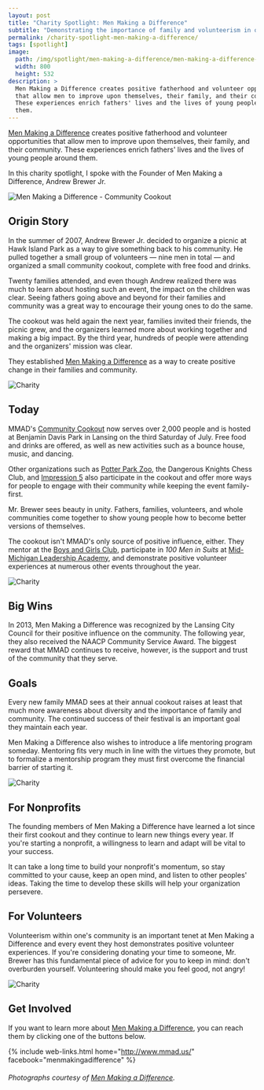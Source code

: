 ```yaml
---
layout: post
title: "Charity Spotlight: Men Making a Difference"
subtitle: "Demonstrating the importance of family and volunteerism in our community."
permalink: /charity-spotlight-men-making-a-difference/
tags: [spotlight]
image:
  path: /img/spotlight/men-making-a-difference/men-making-a-difference-.jpg
  width: 800
  height: 532
description: >
  Men Making a Difference creates positive fatherhood and volunteer opportunities
  that allow men to improve upon themselves, their family, and their community.
  These experiences enrich fathers' lives and the lives of young people around
  them.
---
```


[Men Making a Difference][1] creates positive fatherhood and volunteer opportunities that allow men to improve upon themselves, their family, and their community. These experiences enrich fathers' lives and the lives of young people around them.

In this charity spotlight, I spoke with the Founder of Men Making a Difference, Andrew Brewer Jr.

![][2]

## Origin Story

In the summer of 2007, Andrew Brewer Jr. decided to organize a picnic at Hawk Island Park as a way to give something back to his community. He pulled together a small group of volunteers &mdash; nine men in total &mdash; and organized a small community cookout, complete with free food and drinks.

Twenty families attended, and even though Andrew realized there was much to learn about hosting such an event, the impact on the children was clear. Seeing fathers going above and beyond for their families and community was a great way to encourage their young ones to do the same.

The cookout was held again the next year, families invited their friends, the picnic grew, and the organizers learned more about working together and making a big impact. By the third year, hundreds of people were attending and the organizers' mission was clear.

They established [Men Making a Difference][1] as a way to create positive change in their families and community.

![][3]

## Today

MMAD's [Community Cookout][2] now serves over 2,000 people and is hosted at Benjamin Davis Park in Lansing on the third Saturday of July. Free food and drinks are offered, as well as new activities such as a bounce house, music, and dancing.

Other organizations such as [Potter Park Zoo][9], the Dangerous Knights Chess Club, and [Impression 5][8] also participate in the cookout and offer more ways for people to engage with their community while keeping the event family-first.

Mr. Brewer sees beauty in unity. Fathers, families, volunteers, and whole communities come together to show young people how to become better versions of themselves.

The cookout isn't MMAD's only source of positive influence, either. They mentor at the [Boys and Girls Club][10], participate in _100 Men in Suits_ at [Mid-Michigan Leadership Academy][11], and demonstrate positive volunteer experiences at numerous other events throughout the year.

![][4]

## Big Wins

In 2013, Men Making a Difference was recognized by the Lansing City Council for their positive influence on the community. The following year, they also received the NAACP Community Service Award. The biggest reward that MMAD continues to receive, however, is the support and trust of the community that they serve.

## Goals

Every new family MMAD sees at their annual cookout raises at least that much more awareness about diversity and the importance of family and community. The continued success of their festival is an important goal they maintain each year.

Men Making a Difference also wishes to introduce a life mentoring program someday. Mentoring fits very much in line with the virtues they promote, but to formalize a mentorship program they must first overcome the financial barrier of starting it.

![][5]

## For Nonprofits

The founding members of Men Making a Difference have learned a lot since their first cookout and they continue to learn new things every year. If you're starting a nonprofit, a willingness to learn and adapt will be vital to your success.

It can take a long time to build your nonprofit's momentum, so stay committed to your cause, keep an open mind, and listen to other peoples' ideas. Taking the time to develop these skills will help your organization persevere.

## For Volunteers

Volunteerism within one's community is an important tenet at Men Making a Difference and every event they host demonstrates positive volunteer experiences. If you're considering donating your time to someone, Mr. Brewer has this fundamental piece of advice for you to keep in mind: don't overburden yourself. Volunteering should make you feel good, not angry!

![][6]

## Get Involved

If you want to learn more about [Men Making a Difference][1], you can reach them by clicking one of the buttons below.

{% include web-links.html home="http://www.mmad.us/" facebook="menmakingadifference" %}

###### Photographs courtesy of [Men Making a Difference][1].



[1]: http://www.mmad.us/ "Men Making a Difference Homepage"
[2]: http://www.mmad.us/signature-event-family-community-cookout/ "Men Making a Difference - Community Cookout"
[3]: /img/spotlight/men-making-a-difference/men-making-a-difference-.jpg "Charity"
[4]: /img/spotlight/men-making-a-difference/men-making-a-difference-.jpg "Charity"
[5]: /img/spotlight/men-making-a-difference/men-making-a-difference-.jpg "Charity"
[6]: /img/spotlight/men-making-a-difference/men-making-a-difference-.jpg "Charity"
[7]: /img/spotlight/men-making-a-difference/men-making-a-difference-.jpg "Charity"
[8]: https://impression5.org/ "Impression 5 Science Center Homepage"
[9]: http://www.potterparkzoo.org/ "Potter Park Zoo Homepage"
[10]: http://bgclansing.org/ "Boys and Girls Club of Lansing Homepage"
[11]: https://mmla.sabis.net/ "Mid-Michigan Leadership Academy Homepage"
